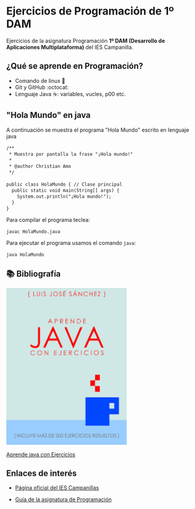 # Ejercicios de Programación de 1º DAM
Ejercicios de la asignatura Programación **1º DAM (Desarrollo de Aplicaciones Multiplataforma)** del IES Campanilla.

## ¿Qué se aprende en Programación?

* Comando de linux  :penguin:
* Git y GitHub :octocat:
* Lenguaje Java :coffee:: variables, vucles, p00 etc. 

## "Hola Mundo" en java

A continuación se muestra el programa "Hola Mundo" escrito en lenguaje java

```
/**
 * Muestra por pantalla la frase "¡Hola mundo!"
 *
 * @author Christian Amo
 */

public class HolaMundo { // Clase principal
  public static void main(String[] args) {
    System.out.println("¡Hola mundo!");
  }
}
```
Para compilar el programa teclea:

```console
javac HolaMundo.java
```

Para ejecutar el programa usamos el comando `java`:

```console
java HolaMundo
```

## :books: Bibliografía
<img src="Imagen/aprendejava.jpeg" width="320px">

[Aprende java con Ejercicios](https://leanpub.com/aprendejava)

## Enlaces de interés

* [Página oficial del IES Campanillas](https://iescampanillas.com/)

* [Guía de la asignatura de Programación](https://github.com/luisjosesanchez/programacion)
